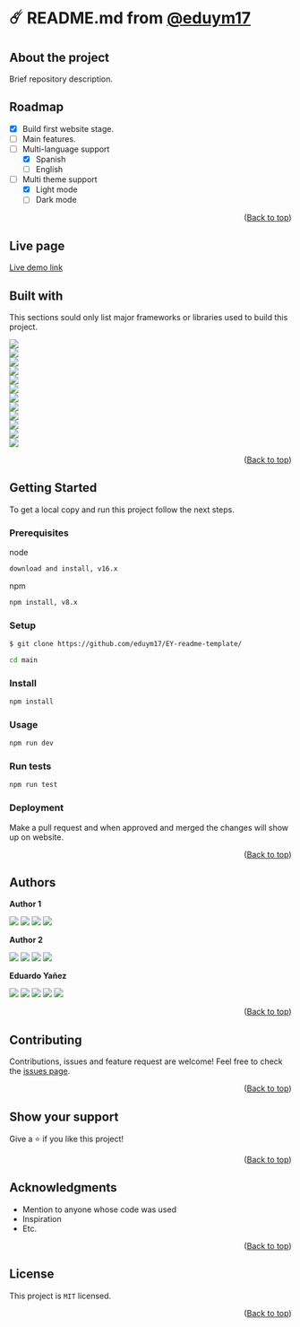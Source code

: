 # ☄️ README.md from [@eduym17](https://github.com/eduym17)

## About the project

Brief repository description.

## Roadmap

- [x] Build first website stage.
- [ ] Main features.
- [ ] Multi-language support
     - [x] Spanish
     - [ ] English
- [ ] Multi theme support
     - [x] Light mode
     - [ ] Dark mode

<p align="right">(<a href="#top">Back to top</a>)</p>

## Live page

[Live demo link](https://www.livedemo.com)

## Built with

This sections sould only list major frameworks or libraries used to build this project.

[<img src="https://img.shields.io/badge/reactjs-%2320232a.svg?style=for-the-badge&logo=react&logoColor=%2361DAFB" />][ReactJS] <br/>
[<img src="https://img.shields.io/badge/React_Router-CA4245?style=for-the-badge&logo=react-router&logoColor=white" />][ReactRouter] <br/>
[<img src="https://img.shields.io/badge/redux-%23593d88.svg?style=for-the-badge&logo=redux&logoColor=white" />][ReduxJS] <br/>
[<img src="https://img.shields.io/badge/tailwindcss-%2338B2AC.svg?style=for-the-badge&logo=tailwind-css&logoColor=white" />][TailwindCSS] <br/>
[<img src="https://img.shields.io/badge/Vite-bd34fe?style=for-the-badge&logo=vite&logoColor=white" />][ViteJS] <br/>
[<img src="https://img.shields.io/badge/Node.js-43853D?style=for-the-badge&logo=node.js&logoColor=white" />][NodeJS] <br/>
[<img src="https://img.shields.io/badge/MongoDB-4EA94B?style=for-the-badge&logo=mongodb&logoColor=white" />][MongoDB] <br/>
[<img src="https://img.shields.io/badge/vuejs-%2335495e.svg?style=for-the-badge&logo=vuedotjs&logoColor=%234FC08D" />][VueJS] <br/>
[<img src="https://img.shields.io/badge/vuerouter-%2335495e.svg?style=for-the-badge&logo=vuedotjs&logoColor=%234FC08D" />][VueRouter] <br/>
[<img src="https://img.shields.io/badge/bootstrap-%23563D7C.svg?style=for-the-badge&logo=bootstrap&logoColor=white" />][Bootstrap] <br/>
[<img src="https://img.shields.io/badge/Axios-black?style=for-the-badge&logo=axios&logoColor=blue" />][Axios] <br/>
[<img src="https://img.shields.io/badge/postgres-%23316192.svg?style=for-the-badge&logo=postgresql&logoColor=white" />][PostgresQL] <br/>

[ReactJS]: https://reactjs.org/
[ReactRouter]: https://reactrouter.com/
[ReduxJS]: https://redux.js.org/
[TailwindCSS]: https://tailwindcss.com/
[ViteJS]: https://vitejs.dev/
[NodeJS]: https://nodejs.org/
[MongoDB]: https://www.mongodb.com/
[VueJS]: https://vuejs.org/
[VueRouter]: https://router.vuejs.org/
[Bootstrap]: https://getbootstrap.com/
[Axios]: https://github.com/axios/axios
[PostgresQL]: https://www.postgresql.org/
<!-- more badges here: https://github.com/Ileriayo/markdown-badges || https://github.com/iuricode/README-template/blob/main/badges/badges.md -->
<p align="right">(<a href="#top">Back to top</a>)</p>

## Getting Started

To get a local copy and run this project follow the next steps.

### Prerequisites
node
  ```sh
  download and install, v16.x
  ```

npm
  ```sh
  npm install, v8.x
  ```

### Setup

  ```sh
  $ git clone https://github.com/eduym17/EY-readme-template/
  ```
  
  ```sh
  cd main
  ```

### Install

  ```sh
  npm install
  ```

### Usage

  ```sh
  npm run dev
  ```

### Run tests

  ```sh
  npm run test
  ```

### Deployment

Make a pull request and when approved and merged the changes will show up on website.

<p align="right">(<a href="#top">Back to top</a>)</p>

## Authors

**Author 1**

[<img src="https://img.shields.io/badge/GitHub-100000?style=for-the-badge&logo=github&logoColor=white" />][github-author1]
[<img src="https://img.shields.io/badge/Twitter-1DA1F2?style=for-the-badge&logo=twitter&logoColor=white" />][twitter-author1]
[<img src="https://img.shields.io/badge/LinkedIn-0077B5?style=for-the-badge&logo=linkedin&logoColor=white" />][linkedin-author1]
[<img src="https://img.shields.io/badge/Mail-00C300?style=for-the-badge&logo=gmail&logoColor=white" />][mail-author1]

[github-author1]: https://github.com/author1
[twitter-author1]: https://twitter.com/author1
[linkedin-author1]: https://www.linkedin.com/in/author1/
[mail-author1]: mailto:author1@example.com

**Author 2**

[<img src="https://img.shields.io/badge/GitHub-100000?style=for-the-badge&logo=github&logoColor=white" />][github-author2]
[<img src="https://img.shields.io/badge/Twitter-1DA1F2?style=for-the-badge&logo=twitter&logoColor=white" />][twitter-author2]
[<img src="https://img.shields.io/badge/LinkedIn-0077B5?style=for-the-badge&logo=linkedin&logoColor=white" />][linkedin-author2]
[<img src="https://img.shields.io/badge/Mail-00C300?style=for-the-badge&logo=gmail&logoColor=white" />][mail-author2]

[github-author2]: https://github.com/author2
[twitter-author2]: https://twitter.com/author2
[linkedin-author2]: https://www.linkedin.com/in/author2/
[mail-author2]: mailto:author2@example.com

**Eduardo Yañez** 

[<img src="https://img.shields.io/badge/GitHub-100000?style=for-the-badge&logo=github&logoColor=white" />][github-eduym17]
[<img src="https://img.shields.io/badge/Twitter-1DA1F2?style=for-the-badge&logo=twitter&logoColor=white" />][twitter-eduym17]
[<img src="https://img.shields.io/badge/LinkedIn-0077B5?style=for-the-badge&logo=linkedin&logoColor=white" />][linkedin-eduym17]
[<img src="https://img.shields.io/badge/Telegram-2CA5E0?style=for-the-badge&logo=telegram&logoColor=white" />][telegram-eduym17]
[<img src="https://img.shields.io/badge/Mail-00C300?style=for-the-badge&logo=gmail&logoColor=white" />][mail-eduym17]

[github-eduym17]: https://github.com/eduym17
[twitter-eduym17]: https://twitter.com/Edu_YM
[linkedin-eduym17]: https://www.linkedin.com/in/eduardoym/
[telegram-eduym17]: https://t.me/EduYM
[mail-eduym17]: mailto:eduardo_yanez@live.com.mx

<p align="right">(<a href="#top">Back to top</a>)</p>

## Contributing

Contributions, issues and feature request are welcome!
Feel free to check the [issues page](../../issues/).
<p align="right">(<a href="#top">Back to top</a>)</p>

## Show your support

Give a ⭐️ if you like this project!
<p align="right">(<a href="#top">Back to top</a>)</p>

## Acknowledgments

- Mention to anyone whose code was used
- Inspiration
- Etc.
<p align="right">(<a href="#top">Back to top</a>)</p>

## License

This project is `MIT` licensed.
<p align="right">(<a href="#top">Back to top</a>)</p>

